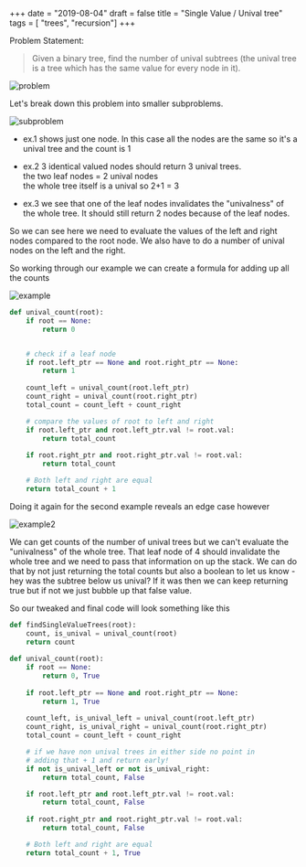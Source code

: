 +++
date = "2019-08-04"
draft = false
title = "Single Value / Unival tree"
tags = [ "trees", "recursion"]
+++

Problem Statement:

> Given a binary tree, find the number of unival subtrees (the unival tree is a tree which has the same value for every node in it). 

![problem](/images/p11/problem.png)

Let's break down this problem into smaller subproblems.

![subproblem](/images/p11/subproblem.png)

* ex.1 shows just one node. In this case all the nodes are the same so it's a unival tree and the count is 1

* ex.2 3 identical valued nodes should return 3 unival trees.  
the two leaf nodes  = 2 unival nodes  
the whole tree itself is a unival so 2+1 = 3

* ex.3 we see that one of the leaf nodes invalidates the "univalness" of the whole tree. It should still return 2 nodes because of the leaf nodes.

So we can see here we need to evaluate the values of the left and right nodes compared to the root node. We also have to do a number of unival nodes on the left and the right.

So working through our example we can create a formula for adding up all the counts

![example](/images/p11/example.png)

```python
def unival_count(root):
    if root == None:
        return 0


    # check if a leaf node 
    if root.left_ptr == None and root.right_ptr == None:
        return 1
    
    count_left = unival_count(root.left_ptr)
    count_right = unival_count(root.right_ptr)
    total_count = count_left + count_right

    # compare the values of root to left and right
    if root.left_ptr and root.left_ptr.val != root.val:
        return total_count
    
    if root.right_ptr and root.right_ptr.val != root.val:
        return total_count

    # Both left and right are equal
    return total_count + 1
```

Doing it again for the second example reveals an edge case however

![example2](/images/p11/example2.png)

We can get counts of the number of unival trees but we can't evaluate the "univalness" of the whole tree. That leaf node of 4 should invalidate the whole tree and we need to pass that information on up the stack. We can do that by not just returning the total counts but also a boolean to let us know - hey was the subtree below us unival? If it was then we can keep returning true but if not we just bubble up that false value.

So our tweaked and final code will look something like this

```python
def findSingleValueTrees(root):
    count, is_unival = unival_count(root)
    return count
    
def unival_count(root):
    if root == None:
        return 0, True
    
    if root.left_ptr == None and root.right_ptr == None:
        return 1, True
    
    count_left, is_unival_left = unival_count(root.left_ptr)
    count_right, is_unival_right = unival_count(root.right_ptr)
    total_count = count_left + count_right

    # if we have non unival trees in either side no point in 
    # adding that + 1 and return early! 
    if not is_unival_left or not is_unival_right:
        return total_count, False

    if root.left_ptr and root.left_ptr.val != root.val:
        return total_count, False
    
    if root.right_ptr and root.right_ptr.val != root.val:
        return total_count, False

    # Both left and right are equal          
    return total_count + 1, True
``` 

